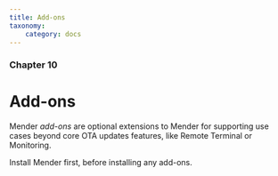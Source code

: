 ```yaml
---
title: Add-ons
taxonomy:
    category: docs
---
```


### Chapter 10

# Add-ons

Mender _add-ons_ are optional extensions to Mender for supporting
use cases beyond core OTA updates features, like Remote Terminal
or Monitoring.

Install Mender first, before installing any add-ons.

